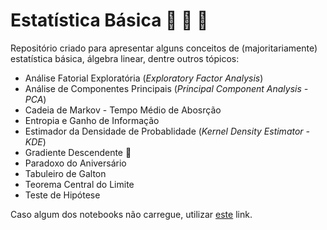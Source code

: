 # Estatística Básica :dart: :notebook: :mag_right:

Repositório criado para apresentar alguns conceitos de (majoritariamente) estatística básica, álgebra linear, dentre outros tópicos:

- Análise Fatorial Exploratória (*Exploratory Factor Analysis*)
- Análise de Componentes Principais (*Principal Component Analysis - PCA*)
- Cadeia de Markov - Tempo Médio de Abosrção
- Entropia e Ganho de Informação
- Estimador da Densidade de Probablidade (*Kernel Density Estimator - KDE*)
- Gradiente Descendente :construction_worker:
- Paradoxo do Aniversário
- Tabuleiro de Galton
- Teorema Central do Limite
- Teste de Hipótese

Caso algum dos notebooks não carregue, utilizar [este](https://nbviewer.jupyter.org/) link.
